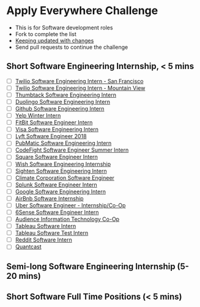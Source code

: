 # Apply Everywhere Challenge
- This is for Software development roles
- Fork to complete the list
- [Keeping updated with changes](https://gist.github.com/CristinaSolana/1885435)
- Send pull requests to continue the challenge

## Short Software Engineering Internship, < 5 mins
- [ ] [Twilio Software Engineering Intern - San Francisco](https://boards.greenhouse.io/twilio/jobs/824151)
- [ ] [Twilio Software Engineering Intern - Mountain View](https://boards.greenhouse.io/twilio/jobs/824166)
- [ ] [Thumbtack Software Engineering Intern](https://boards.greenhouse.io/thumbtack/jobs/2570#.VBsunGRdW9M)
- [ ] [Duolingo Software Engineering Intern](https://jobs.lever.co/duolingo/252144e5-c805-4143-a337-465c3bd5df42)
- [ ] [Github Software Engineering Intern](https://github.com/blog/2428-summer-internships-at-github-in-san-francisco)
- [ ] [Yelp Winter Intern](https://jobs.lever.co/yelp/acd14f8c-12ef-44ae-bba0-d9ddaf9a54c8/apply)
- [ ] [FitBit Software Engineer Intern](https://boards.greenhouse.io/fitbit92/jobs/827711?gh_src=1x0olf1#app)
- [ ] [Visa Software Engineering Intern](https://jobs.smartrecruiters.com/Visa/743999659220654-intern-undergrad-software-engineering?src=JB-10081)
- [ ] [Lyft Software Engineer 2018](https://jobs.lever.co/lyft/0a792acb-8db8-47a9-a29a-6017e76a4ed2/apply)
- [ ] [PubMatic Software Engineering Intern](https://jobs.smartrecruiters.com/PubMatic/743999659922923-software-engineering-intern-data-analytics-part-time-fall-2017-?Board=Indeed)
- [ ] [CodeFight Software Engineer Summer Intern](https://jobs.lever.co/codefights/65c8a7ef-9ecc-4c46-85dc-d870536fde89/apply)
- [ ] [Square Software Engineer Intern](https://jobs.smartrecruiters.com/Square/743999659054419-software-engineer-intern)
- [ ] [Wish Software Engineering Internship](https://jobs.lever.co/wish/9550fb37-e3b7-4bb6-a929-93f7883c081e/apply)
- [ ] [Sighten Software Engineering Intern](https://jobs.lever.co/sighten/8d62f48e-9dbc-4cd2-92cf-067b10e43443/apply)
- [ ] [Climate Corporation Software Engineer](http://jobs.jobvite.com/the-climate-corporation/job/oezY5fwA/apply)
- [ ] [Splunk Software Engineer Intern](http://jobs.jobvite.com/careers/splunk/job/oZlY5fw7?__jvst=Job%20Board&__jvsd=Indeed)
- [ ] [Google Software Engineering Intern](https://careers.google.com/jobs?src=Online/LinkedIn/linkedin_us&utm_source=linkedin&utm_medium=jobposting&utm_campaign=contract#!t=jo&jid=/google/software-engineering-intern-bs-ms-summer-19510-jamboree-rd-irvine-ca-usa-2812490250)
- [ ] [AirBnb Software Internship](https://www.airbnb.com/careers/apply2/763055?gh_src=)
- [ ] [Uber Software Engineer - Internship/Co-Op](https://www.uber.com/careers/list/33596/)
- [ ] [6Sense Software Engineer Intern](https://6sense.com/about-us/careers-and-culture/?gh_jid=745348)
- [ ] [Audience Information Technology Co-Op](http://www.audience.com/eng/Our-company/Careers?p=job%2FoyO35fwe%2Fapply)
- [ ] [Tableau Software Intern](https://tableau.rolepoint.com/?shorturl=jsUzb#job/ahBzfnJvbGVwb2ludC1wcm9kchALEgNKb2IYgICQ1-fXrgkM)
- [ ] [Tableau Software Test Intern](https://tableau.rolepoint.com/?shorturl=iAJUb#job/ahBzfnJvbGVwb2ludC1wcm9kchALEgNKb2IYgICQ1-fXrggM)
- [ ] [Reddit Software Intern](https://boards.greenhouse.io/reddit/jobs/891967#.WeeN_hOPLUI)
- [ ] [Quantcast](https://jobs.lever.co/quantcast/e698d9e8-33ae-40e1-ace8-74b6c7d9ab15/apply)
## Semi-long Software Engineering Internship (5-20 mins)

## Short Software Full Time Positions (< 5 mins)
